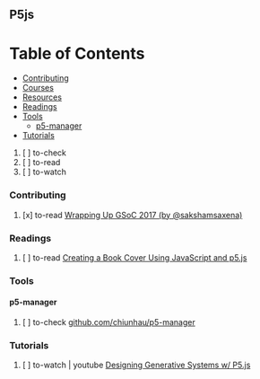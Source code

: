 ## P5js

# Table of Contents
<!-- MarkdownTOC depth=4 -->
  - [Contributing](#contributing)
  - [Courses](#courses)
  - [Resources](#resources)
  - [Readings](#readings)
  - [Tools](#tools)
    - [p5-manager](#p5-manager)
  - [Tutorials](#tutorials)
<!-- /MarkdownTOC -->

  1. [ ] to-check []()
  1. [ ] to-read []()
  1. [ ] to-watch []()


### Contributing

  1. [x] to-read [Wrapping Up GSoC 2017 (by @sakshamsaxena)](https://github.com/processing/p5.js/wiki/Wrapping-Up-GSoC-2017-(by-@sakshamsaxena))

### Readings

  1. [ ] to-read [Creating a Book Cover Using JavaScript and p5.js](https://dev.to/inspiratory/creating-a-book-cover-using-javascript-and-p5js)

### Tools

#### p5-manager

  1. [ ] to-check [github.com/chiunhau/p5-manager](https://github.com/chiunhau/p5-manager)

### Tutorials

  1. [ ] to-watch | youtube [Designing Generative Systems w/ P5.js](https://www.youtube.com/playlist?list=PLyRZnpOSgMj3K8AV2I6UldnvTj6d_Zrf0)
